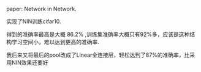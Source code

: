 paper: Network in Network.

实现了NIN训练cifar10.

得到的准确率最高是大概 86.2% ,训练集准确率大概只有92%多，应该是这种结构学习空间小，难以达到更高的准确率.

我后来又将最后的pool改成了Linear全连接层，轻松达到了87%的准确率，比采用NIN效果还要好
